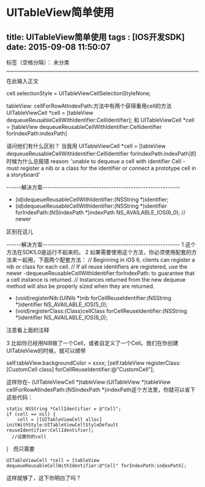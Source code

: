﻿# UITableView简单使用
title: UITableView简单使用
tags : [IOS开发SDK]
date: 2015-09-08 11:50:07
---

标签（空格分隔）： 未分类

---

在此输入正文


cell.selectionStyle = UITableViewCellSelectionStyleNone;  

tableView: cellForRowAtIndexPath:方法中有两个获得重用cell的方法
UITableViewCell *cell = [tableView dequeueReusableCellWithIdentifier:CellIdentifier];
和
UITableViewCell *cell = [tableView dequeueReusableCellWithIdentifier:CellIdentifier forIndexPath:indexPath]

请问他们有什么区别？
当我用 UITableViewCell *cell = [tableView dequeueReusableCellWithIdentifier:CellIdentifier forIndexPath:indexPath]的时候为什么总报错
reason: 'unable to dequeue a cell with identifier Cell - must register a nib or a class for the identifier or connect a prototype cell in a storyboard'

------解决方案--------------------------------------------------------
- (id)dequeueReusableCellWithIdentifier:(NSString *)identifier;
- (id)dequeueReusableCellWithIdentifier:(NSString *)identifier forIndexPath:(NSIndexPath *)indexPath
NS_AVAILABLE_IOS(6_0); // newer


区别在这儿

------解决方案--------------------------------------------------------
1 这个方法在SDK5.0是运行不起来的。
2 如果需要使用这个方法，你必须使用配套的方法来一起用，下面两个配套方法：
// Beginning in iOS 6, clients can register a nib or class for each cell.
// If all reuse identifiers are registered, use the newer -dequeueReusableCellWithIdentifier:forIndexPath: to guarantee that a cell instance is returned.
// Instances returned from the new dequeue method will also be properly sized when they are returned.
- (void)registerNib:(UINib *)nib forCellReuseIdentifier:(NSString *)identifier NS_AVAILABLE_IOS(5_0);
- (void)registerClass:(Class)cellClass forCellReuseIdentifier:(NSString *)identifier NS_AVAILABLE_IOS(6_0);

注意看上面的注释

3 比如你已经用NIB做了一个Cell，或者自定义了一个Cell。我们在你创建UITableView的时候，就可以顺带

self.tableView.backgroundColor = xxxx;
[self.tableView registerClass:[CustomCell class] forCellReuseIdentifier:@"CustomCell"];

这样你在- (UITableViewCell *)tableView:(UITableView *)tableView cellForRowAtIndexPath:(NSIndexPath *)indexPath这个方法里，你就可以省下这些代码：

    static NSString *CellIdentifier = @"Cell";
    if (cell == nil) {
        cell = [[UITableViewCell alloc] initWithStyle:UITableViewCellStyleDefault reuseIdentifier:CellIdentifier];
      //设置你的cell
｝
而只需要


    UITableViewCell *cell = [tableView dequeueReusableCellWithIdentifier:@"Cell" forIndexPath:indexPath];


这样就够了，这下你明白了吗？


